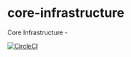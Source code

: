 # core-infrastructure
Core Infrastructure -


[![CircleCI](https://circleci.com/gh/TheOnly-Co/core-infrastructure.svg?style=shield)](https://circleci.com/gh/TheOnly-Co/core-infrastructure)
 
 
